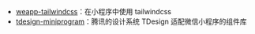 - [weapp-tailwindcss](https://github.com/sonofmagic/weapp-tailwindcss)：在小程序中使用 tailwindcss
- [tdesign-miniprogram](https://github.com/Tencent/tdesign-miniprogram)：腾讯的设计系统 TDesign 适配微信小程序的组件库